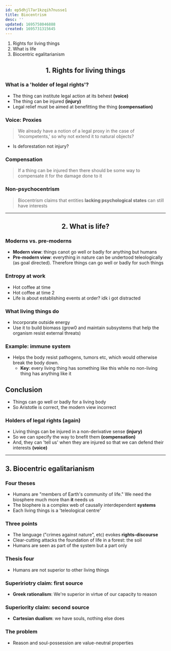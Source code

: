 ```yaml
---
id: ep5dhjl7ar1kzqih7nusse1
title: Biocentrism
desc: ''
updated: 1695758046888
created: 1695731315645
---
```


1.  Rights for living things
2.  What is life
3.  Biocentric egalitarianism

## <center>1.  Rights for living things
### What is a 'holder of legal rights'?
>
- The thing can institute legal action at its behest **(voice)**
- The thing can be injured **(injury)**
- Legal relief must be aimed at benefitting the thing **(compensation)**

### Voice: Proxies
> We already have a notion of a legal proxy in the case of 'incompetents,' so why not extend it to natural objects?
- Is deforestation not injury?

### Compensation
> If a thing can be injured then there should be some way to compensate it for the damage done to it

### Non-psychocentrism
> Biocentrism claims that entities **lacking psychological states** can still have interests

---

## <center>2. What is life?
### Moderns vs. pre-moderns
>
-   **Modern view**: things canot go well or badly for anything but humans
-   **Pre-modern view**: everything in nature can be undertood teleologically (as goal directed). Therefore things can go well or badly for such things

### Entropy at work
>
-   Hot coffee at time 
-   Hot coffee at time 2
-   Life is about establishing events at order? idk i got distracted

### What living things do
>
-   Incorporate outside energy
-   Use it to build biomass (grow0 and maintain subsystems that help the organism resist external threats)

### Example: immune system
>
-   Helps the body resist pathogens, tumors etc,  which would otherwise break the body down.
    -   **Key**: every living thing has something like this while no non-living thing has anything like it



## Conclusion
>
-   Things can go well or badly for a living body
-   So Aristotle is correct, the modern view incorrect

### Holders of legal rights (again)
>
-   Living things can be injured in a non-derivative sense **(injury)**
-   So we can specify the way to bnefit them **(compensation)**
-   And, they can 'tell us' when they are injured so that we can defend their interests **(voice)**

---

## 3. Biocentric egalitarianism 
### Four theses
>
-   Humans are "members of Earth's community of life." We need the biosphere much more than **it** needs us
-   The biophere is a complex web of causally interdependent **systems**
-   Each living things is a 'teleological centre'

### Three points
>
-   The language ("crimes against nature", etc) evokes **rights-discourse**
-   Clear-cutting attacks the foundation of life in a forest: the soil
-   Humans are seen as part of the system but a part only

### Thesis four
>
-   Humans are not superior to other living things

### Supeririotry claim: first source
>
-   **Greek rationalism**: We're superior in virtue of our capacity to reason

### Superiority claim: second source
>
-   **Cartesian dualism**: we have souls, nothing else does

### The problem
>
-   Reason and soul-possession are value-neutral properties